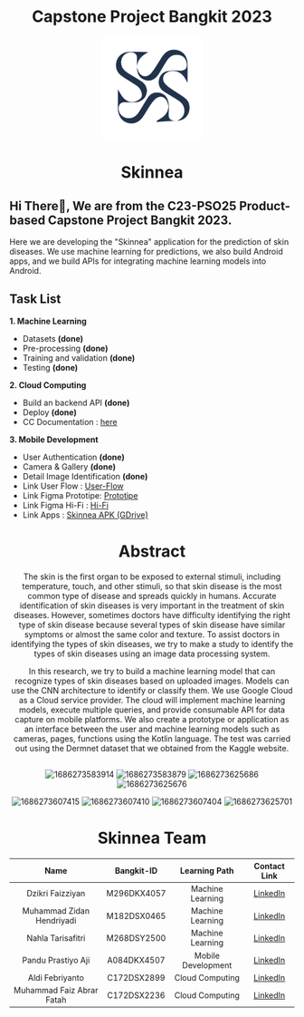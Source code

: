 <h1 align="center">Capstone Project Bangkit 2023</h1>

<p align="center">
  <img src="image/logo-0.png" alt="skinnea logo" height="180" />
</p>

<h1 align="center">Skinnea</h1>

<h2 align="left">Hi There👋, We are from the C23-PSO25 Product-based Capstone Project Bangkit 2023.</h2>
<p align="left">Here we are developing the "Skinnea" application for the prediction of skin diseases. We use machine learning for predictions, we also build Android apps, and we build APIs for integrating machine learning models into Android.</p>

<p align="left">
</p>


## **Task List**
**1. Machine Learning**
  * Datasets **(done)** 
  * Pre-processing **(done)**
  * Training and validation **(done)**
  * Testing **(done)**

**2. Cloud Computing**
  * Build an backend API **(done)**
  * Deploy **(done)**
  * CC Documentation : [here](https://github.com/Skinnea/project/tree/main/CC)

**3. Mobile Development**
  * User Authentication **(done)**
  * Camera & Gallery **(done)**
  * Detail Image Identification **(done)**
  * Link User Flow : [User-Flow](https://drive.google.com/file/d/1V2QbHu4BqaqN348m_7bhvmDFVmuuWydO/view?usp=drivesdk)
  * Link Figma Prototipe: [Prototipe](https://www.figma.com/proto/EnUkq1tXmxfazQ7Uikmft5/Project-Capstone?type=design&node-id=35-117&scaling=scale-down&page-id=0%3A1&starting-point-node-id=35%3A117)
  * Link Figma Hi-Fi : [Hi-Fi](https://www.figma.com/file/EnUkq1tXmxfazQ7Uikmft5/Project-Capstone?type=design&node-id=0%3A1&t=jEphhzbAV2ql0IG2-1)
  * Link Apps : [Skinnea APK (GDrive)](https://drive.google.com/file/d/1CWNUyfLWHj1oNkrgvjzD5fcBpycawuOS/view?usp=share_link)
  
 <h1 align="center">Abstract</h1>

<div align="center">
The skin is the first organ to be exposed to external stimuli, including temperature, touch, and other stimuli, so that skin disease is the most common type of disease and spreads quickly in humans. Accurate identification of skin diseases is very important in the treatment of skin diseases. However, sometimes doctors have difficulty identifying the right type of skin disease because several types of skin disease have similar symptoms or almost the same color and texture. To assist doctors in identifying the types of skin diseases, we try to make a study to identify the types of skin diseases using an image data processing system.

In this research, we try to build a machine learning model that can recognize types of skin diseases based on uploaded images. Models can use the CNN architecture to identify or classify them. We use Google Cloud as a Cloud service provider. The cloud will implement machine learning models, execute multiple queries, and provide consumable API  for data capture on mobile platforms. We also create a prototype or application as an interface between the user and machine learning models such as cameras, pages, functions using the Kotlin language. The test was carried out using the Dermnet dataset that we obtained from the Kaggle website.

## 
![1686273583914](https://github.com/Skinnea/project/assets/46983155/5c74dba6-ffad-4e5a-96c6-90878ba77dc4)
![1686273583879](https://github.com/Skinnea/project/assets/46983155/d6bfa2cf-5b46-4526-966e-b63f0fb2c576)
![1686273625686](https://github.com/Skinnea/project/assets/46983155/08700e03-454a-4e83-94d6-acd961fa7969)
![1686273625676](https://github.com/Skinnea/project/assets/46983155/58480a90-5a8d-4099-9907-ce03b4d442c2)

 ![1686273607415](https://github.com/Skinnea/project/assets/46983155/f09886a3-d145-49cc-8e5d-e048acb68344)
![1686273607410](https://github.com/Skinnea/project/assets/46983155/0ef2da9b-3968-4f29-a23d-e0b441dc8055)
![1686273607404](https://github.com/Skinnea/project/assets/46983155/46590d73-fd91-4a09-9487-4935f1fe3efd)
![1686273625701](https://github.com/Skinnea/project/assets/46983155/d489b2ba-c2a0-4932-b7c9-1e9cc2782bf4)

<h1 align="center">Skinnea Team</h1>

|              Name              | Bangkit-ID  |   Learning Path    |                             Contact Link                                  |
| :----------------------------: | :--------:  | :----------------: | :----------------------------------------------------------------------:  |
|        Dzikri Faizziyan        | M296DKX4057 |  Machine Learning  |[LinkedIn](https://www.linkedin.com/in/dzikri-faizziyan-9b4796202)         |
|   Muhammad Zidan Hendriyadi    | M182DSX0465 |  Machine Learning  |[LinkedIn](https://www.linkedin.com/in/muhammad-zidan-hendriyadi-3a248b234)|
|       Nahla Tarisafitri        | M268DSY2500 |  Machine Learning  |[LinkedIn](https://www.linkedin.com/in/nahlatafi)                          |
|       Pandu Prastiyo Aji       | A084DKX4507 | Mobile Development |[LinkedIn](https://www.linkedin.com/in/pandu-prastiyo-aji-3082491b0)       |
|         Aldi Febriyanto        | C172DSX2899 |  Cloud Computing   |                 [LinkedIn](https://www.linkedin.com/in/aldi-febriyanto)   |
|    Muhammad Faiz Abrar Fatah   | C172DSX2236 |  Cloud Computing   |                 [LinkedIn](https://www.linkedin.com/in/muhfaiz)           |
</div>
